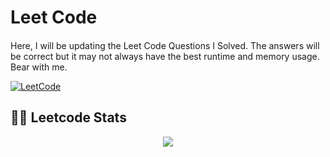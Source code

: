 # Leet Code

####
Here, I will be updating the Leet Code Questions I Solved. The answers will be correct but it may not always have the best runtime and memory usage. Bear with me.

[![LeetCode](https://img.shields.io/badge/LeetCode-000000?style=for-the-badge&logo=LeetCode&logoColor=#d16c06)](https://leetcode.com/VishalTheHuman/)

####

## 🧑‍💻 Leetcode Stats
<p align="center">
  <img align="center" src="https://leetcard.jacoblin.cool/VishalTheHuman?theme=unicorn"/>
</p>
